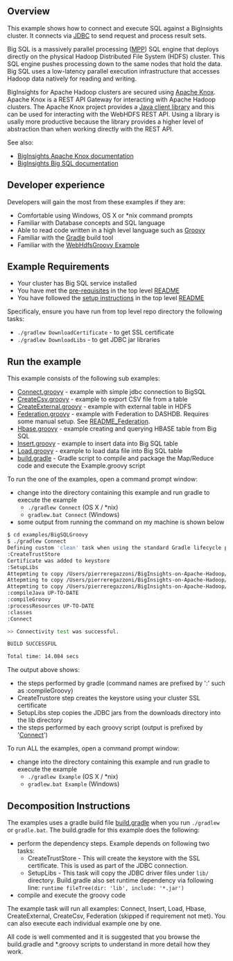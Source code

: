 ## Overview

This example shows how to connect and execute SQL against a BigInsights cluster. It connects via [JDBC](https://en.wikipedia.org/wiki/Java_Database_Connectivity) to send request and process result sets.

Big SQL is a massively parallel processing ([MPP](https://en.wikipedia.org/wiki/Massively_parallel_\(computing\))) SQL engine that deploys directly on the physical Hadoop Distributed File System (HDFS) cluster. This SQL engine pushes processing down to the same nodes that hold the data. Big SQL uses a low-latency parallel execution infrastructure that accesses Hadoop data natively for reading and writing.

BigInsights for Apache Hadoop clusters are secured using [Apache Knox](https://knox.apache.org/).  Apache Knox is a REST API Gateway for interacting with Apache Hadoop clusters.  The Apache Knox project provides a [Java client library](https://cwiki.apache.org/confluence/display/KNOX/Client+Usage) and this can be used for interacting with the WebHDFS REST API.  Using a library is usally more productive because the library provides a higher level of abstraction than when working directly with the REST API.

See also:

- [BigInsights Apache Knox documentation](https://www.ibm.com/support/knowledgecenter/en/SSPT3X_4.2.0/com.ibm.swg.im.infosphere.biginsights.admin.doc/doc/knox_overview.html)
- [BigInsights Big SQL documentation](https://www.ibm.com/support/knowledgecenter/SSPT3X_4.2.0/com.ibm.swg.im.infosphere.biginsights.product.doc/doc/bi_sql_access.html)

## Developer experience

Developers will gain the most from these examples if they are:

- Comfortable using Windows, OS X or *nix command prompts
- Familiar with Database concepts and SQL language
- Able to read code written in a high level language such as [Groovy](http://www.groovy-lang.org/)
- Familiar with the [Gradle](https://gradle.org/) build tool
- Familiar with the [WebHdfsGroovy Example](../WebHdfsGroovy)

## Example Requirements

- Your cluster has Big SQL service installed
- You have met the [pre-requisites](../../README.md#pre-requisites) in the top level [README](../../README.md)
- You have followed the [setup instructions](../../README.md#setup-instructions) in the top level [README](../../README.md)

Specificaly, ensure you have run from top level repo directory the following tasks:

- `./gradlew DownloadCertificate` - to get SSL certificate
- `./gradlew DownloadLibs` - to get JDBC jar libraries

## Run the example

This example consists of the following sub examples:

- [Connect.groovy](./Connect.groovy) - example with simple jdbc connection to BigSQL
- [CreateCsv.groovy](./CreateCsv.groovy) - example to export CSV file from a table
- [CreateExternal.groovy](./CreateExternal.groovy) - example with external table in HDFS
- [Federation.groovy](./Federation.groovy) - example with Federation to DASHDB. Requires some manual setup. See [README_Federation](./README_Federation.md).
- [Hbase.groovy](./Hbase.groovy) -  example creating and querying HBASE table from Big SQL
- [Insert.groovy](./Insert.groovy) -  example to insert data into Big SQL table
- [Load.groovy](./Load.groovy) - example to load data file into Big SQL table
- [build.gradle](./build.gradle) - Gradle script to compile and package the Map/Reduce code and execute the Example.groovy script 


To run the one of the examples, open a command prompt window:

   - change into the directory containing this example and run gradle to execute the example
      - `./gradlew Connect` (OS X / *nix)
      - `gradlew.bat Connect` (Windows)
   - some output from running the command on my machine is shown below 

```bash
$ cd examples/BigSQLGroovy
$ ./gradlew Connect
Defining custom 'clean' task when using the standard Gradle lifecycle plugins has been deprecated and is scheduled to be removed in Gradle 3.0
:CreateTrustStore
Certificate was added to keystore
:SetupLibs
Attepmting to copy /Users/pierreregazzoni/BigInsights-on-Apache-Hadoop/downloads/db2jcc.jar to /Users/pierreregazzoni/BigInsights-on-Apache-Hadoop/examples/BigSQLGroovy/lib
Attepmting to copy /Users/pierreregazzoni/BigInsights-on-Apache-Hadoop/downloads/db2jcc4.jar to /Users/pierreregazzoni/BigInsights-on-Apache-Hadoop/examples/BigSQLGroovy/lib
Attepmting to copy /Users/pierreregazzoni/BigInsights-on-Apache-Hadoop/downloads/db2jcc_license_cu.jar to /Users/pierreregazzoni/BigInsights-on-Apache-Hadoop/examples/BigSQLGroovy/lib
:compileJava UP-TO-DATE
:compileGroovy
:processResources UP-TO-DATE
:classes
:Connect

>> Connectivity test was successful.

BUILD SUCCESSFUL

Total time: 14.084 secs
```

The output above shows:

- the steps performed by gradle (command names are prefixed by ':' such as :compileGroovy) 
- CreateTrustore step creates the keystore using your cluster SSL certificate
- SetupLibs step copies the JDBC jars from the downloads directory into the lib directory
- the steps performed by each groovy script (output is prefixed by '[Connect](./Connect.groovy)')

To run ALL the examples, open a command prompt window:

   - change into the directory containing this example and run gradle to execute the example
      - `./gradlew Example` (OS X / *nix)
      - `gradlew.bat Example` (Windows)
 
## Decomposition Instructions

The examples uses a gradle build file [build.gradle](./build.gradle) when you run `./gradlew` or `gradle.bat`.  The build.gradle for this example does the following:

- perform the dependency steps. Example depends on following two tasks:
    - CreateTrustStore - This will create the keystore with the SSL certificate. This is used as part of the JDBC connection.
    - SetupLibs - This task will copy the JDBC driver files under `lib/` directory. Build.gradle also set runtime dependency via following line: `runtime fileTree(dir: 'lib', include: '*.jar')`
- compile and execute the groovy code

The example task will run all examples: Connect, Insert, Load, Hbase, CreateExternal, CreateCsv, Federation (skipped if requirement not met). You can also execute each individual example one by one.

All code is well commented and it is suggested that you browse the build.gradle and *.groovy scripts to understand in more detail how they work.

